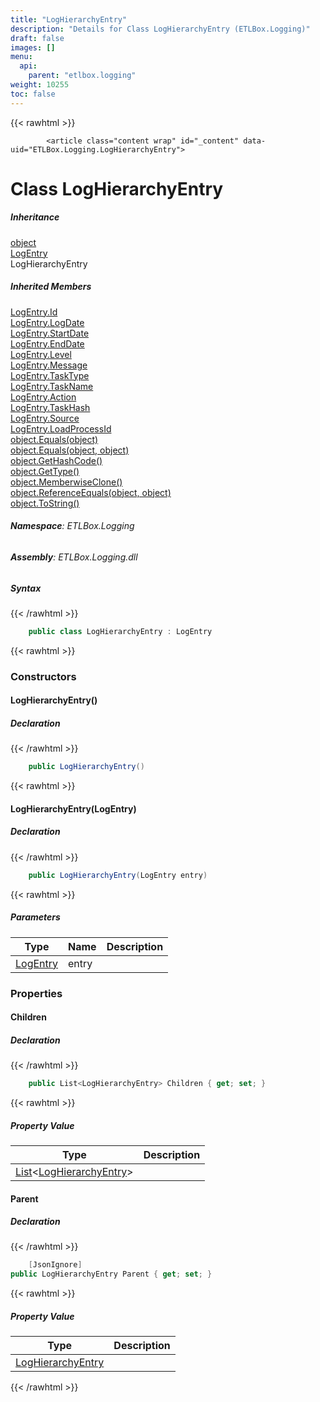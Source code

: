 ```yaml
---
title: "LogHierarchyEntry"
description: "Details for Class LogHierarchyEntry (ETLBox.Logging)"
draft: false
images: []
menu:
  api:
    parent: "etlbox.logging"
weight: 10255
toc: false
---
```


{{< rawhtml >}}

            <article class="content wrap" id="_content" data-uid="ETLBox.Logging.LogHierarchyEntry">
  <h1 id="ETLBox_Logging_LogHierarchyEntry" data-uid="ETLBox.Logging.LogHierarchyEntry" class="text-break">Class LogHierarchyEntry
</h1>
  <div class="markdown level0 summary"></div>
  <div class="markdown level0 conceptual"></div>
  <div class="inheritance">
    <h5>Inheritance</h5>
    <div class="level0"><a class="xref" href="https://learn.microsoft.com/dotnet/api/system.object">object</a></div>
    <div class="level1"><a class="xref" href="/api/etlbox.logging/logentry">LogEntry</a></div>
    <div class="level2"><span class="xref">LogHierarchyEntry</span></div>
  </div>
  <div class="inheritedMembers">
    <h5>Inherited Members</h5>
    <div>
      <a class="xref" href="/api/etlbox.logging/logentry#ETLBox_Logging_LogEntry_Id">LogEntry.Id</a>
    </div>
    <div>
      <a class="xref" href="/api/etlbox.logging/logentry#ETLBox_Logging_LogEntry_LogDate">LogEntry.LogDate</a>
    </div>
    <div>
      <a class="xref" href="/api/etlbox.logging/logentry#ETLBox_Logging_LogEntry_StartDate">LogEntry.StartDate</a>
    </div>
    <div>
      <a class="xref" href="/api/etlbox.logging/logentry#ETLBox_Logging_LogEntry_EndDate">LogEntry.EndDate</a>
    </div>
    <div>
      <a class="xref" href="/api/etlbox.logging/logentry#ETLBox_Logging_LogEntry_Level">LogEntry.Level</a>
    </div>
    <div>
      <a class="xref" href="/api/etlbox.logging/logentry#ETLBox_Logging_LogEntry_Message">LogEntry.Message</a>
    </div>
    <div>
      <a class="xref" href="/api/etlbox.logging/logentry#ETLBox_Logging_LogEntry_TaskType">LogEntry.TaskType</a>
    </div>
    <div>
      <a class="xref" href="/api/etlbox.logging/logentry#ETLBox_Logging_LogEntry_TaskName">LogEntry.TaskName</a>
    </div>
    <div>
      <a class="xref" href="/api/etlbox.logging/logentry#ETLBox_Logging_LogEntry_Action">LogEntry.Action</a>
    </div>
    <div>
      <a class="xref" href="/api/etlbox.logging/logentry#ETLBox_Logging_LogEntry_TaskHash">LogEntry.TaskHash</a>
    </div>
    <div>
      <a class="xref" href="/api/etlbox.logging/logentry#ETLBox_Logging_LogEntry_Source">LogEntry.Source</a>
    </div>
    <div>
      <a class="xref" href="/api/etlbox.logging/logentry#ETLBox_Logging_LogEntry_LoadProcessId">LogEntry.LoadProcessId</a>
    </div>
    <div>
      <a class="xref" href="https://learn.microsoft.com/dotnet/api/system.object.equals#system-object-equals(system-object)">object.Equals(object)</a>
    </div>
    <div>
      <a class="xref" href="https://learn.microsoft.com/dotnet/api/system.object.equals#system-object-equals(system-object-system-object)">object.Equals(object, object)</a>
    </div>
    <div>
      <a class="xref" href="https://learn.microsoft.com/dotnet/api/system.object.gethashcode">object.GetHashCode()</a>
    </div>
    <div>
      <a class="xref" href="https://learn.microsoft.com/dotnet/api/system.object.gettype">object.GetType()</a>
    </div>
    <div>
      <a class="xref" href="https://learn.microsoft.com/dotnet/api/system.object.memberwiseclone">object.MemberwiseClone()</a>
    </div>
    <div>
      <a class="xref" href="https://learn.microsoft.com/dotnet/api/system.object.referenceequals">object.ReferenceEquals(object, object)</a>
    </div>
    <div>
      <a class="xref" href="https://learn.microsoft.com/dotnet/api/system.object.tostring">object.ToString()</a>
    </div>
  </div>
<h6><strong>Namespace</strong>: ETLBox.Logging</h6>
  <h6><strong>Assembly</strong>: ETLBox.Logging.dll</h6>
  <h5 id="ETLBox_Logging_LogHierarchyEntry_syntax">Syntax</h5>
{{< /rawhtml >}}

```C#
    public class LogHierarchyEntry : LogEntry
```

{{< rawhtml >}}
  <h3 id="constructors">Constructors
</h3>
  <a id="ETLBox_Logging_LogHierarchyEntry__ctor_" data-uid="ETLBox.Logging.LogHierarchyEntry.#ctor*"></a>
  <h4 id="ETLBox_Logging_LogHierarchyEntry__ctor" data-uid="ETLBox.Logging.LogHierarchyEntry.#ctor">LogHierarchyEntry()</h4>
  <div class="markdown level1 summary"></div>
  <div class="markdown level1 conceptual"></div>
  <h5 class="declaration">Declaration</h5>
{{< /rawhtml >}}

```C#
    public LogHierarchyEntry()
```

{{< rawhtml >}}
  <a id="ETLBox_Logging_LogHierarchyEntry__ctor_" data-uid="ETLBox.Logging.LogHierarchyEntry.#ctor*"></a>
  <h4 id="ETLBox_Logging_LogHierarchyEntry__ctor_ETLBox_Logging_LogEntry_" data-uid="ETLBox.Logging.LogHierarchyEntry.#ctor(ETLBox.Logging.LogEntry)">LogHierarchyEntry(LogEntry)</h4>
  <div class="markdown level1 summary"></div>
  <div class="markdown level1 conceptual"></div>
  <h5 class="declaration">Declaration</h5>
{{< /rawhtml >}}

```C#
    public LogHierarchyEntry(LogEntry entry)
```

{{< rawhtml >}}
  <h5 class="parameters">Parameters</h5>
  <table class="table table-bordered table-condensed">
    <thead>
      <tr>
        <th>Type</th>
        <th>Name</th>
        <th>Description</th>
      </tr>
    </thead>
    <tbody>
      <tr>
        <td><a class="xref" href="/api/etlbox.logging/logentry">LogEntry</a></td>
        <td><span class="parametername">entry</span></td>
        <td></td>
      </tr>
    </tbody>
  </table>
  <h3 id="properties">Properties
</h3>
  <a id="ETLBox_Logging_LogHierarchyEntry_Children_" data-uid="ETLBox.Logging.LogHierarchyEntry.Children*"></a>
  <h4 id="ETLBox_Logging_LogHierarchyEntry_Children" data-uid="ETLBox.Logging.LogHierarchyEntry.Children">Children</h4>
  <div class="markdown level1 summary"></div>
  <div class="markdown level1 conceptual"></div>
  <h5 class="declaration">Declaration</h5>
{{< /rawhtml >}}

```C#
    public List<LogHierarchyEntry> Children { get; set; }
```

{{< rawhtml >}}
  <h5 class="propertyValue">Property Value</h5>
  <table class="table table-bordered table-condensed">
    <thead>
      <tr>
        <th>Type</th>
        <th>Description</th>
      </tr>
    </thead>
    <tbody>
      <tr>
        <td><a class="xref" href="https://learn.microsoft.com/dotnet/api/system.collections.generic.list-1">List</a>&lt;<a class="xref" href="/api/etlbox.logging/loghierarchyentry">LogHierarchyEntry</a>&gt;</td>
        <td></td>
      </tr>
    </tbody>
  </table>
  <a id="ETLBox_Logging_LogHierarchyEntry_Parent_" data-uid="ETLBox.Logging.LogHierarchyEntry.Parent*"></a>
  <h4 id="ETLBox_Logging_LogHierarchyEntry_Parent" data-uid="ETLBox.Logging.LogHierarchyEntry.Parent">Parent</h4>
  <div class="markdown level1 summary"></div>
  <div class="markdown level1 conceptual"></div>
  <h5 class="declaration">Declaration</h5>
{{< /rawhtml >}}

```C#
    [JsonIgnore]
public LogHierarchyEntry Parent { get; set; }
```

{{< rawhtml >}}
  <h5 class="propertyValue">Property Value</h5>
  <table class="table table-bordered table-condensed">
    <thead>
      <tr>
        <th>Type</th>
        <th>Description</th>
      </tr>
    </thead>
    <tbody>
      <tr>
        <td><a class="xref" href="/api/etlbox.logging/loghierarchyentry">LogHierarchyEntry</a></td>
        <td></td>
      </tr>
    </tbody>
  </table>

{{< /rawhtml >}}
